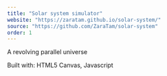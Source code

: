 ```yaml
---
title: "Solar system simulator"
website: "https://zaratam.github.io/solar-system/"
source: "https://github.com/ZaraTam/solar-system"
order: 1
---
```


A revolving parallel universe

Built with: HTML5 Canvas, Javascript
